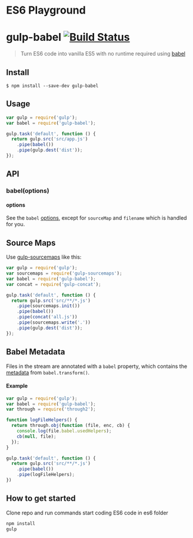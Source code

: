# ES6 Playground

# gulp-babel [![Build Status](https://travis-ci.org/babel/gulp-babel.svg?branch=master)](https://travis-ci.org/babel/gulp-babel)

> Turn ES6 code into vanilla ES5 with no runtime required using [babel](https://github.com/babel/babel)


## Install

```
$ npm install --save-dev gulp-babel
```


## Usage

```js
var gulp = require('gulp');
var babel = require('gulp-babel');

gulp.task('default', function () {
  return gulp.src('src/app.js')
    .pipe(babel())
    .pipe(gulp.dest('dist'));
});
```


## API

### babel(options)

#### options

See the `babel` [options](https://babeljs.io/docs/usage/options/), except for `sourceMap` and `filename` which is handled for you.


## Source Maps

Use [gulp-sourcemaps](https://github.com/floridoo/gulp-sourcemaps) like this:

```js
var gulp = require('gulp');
var sourcemaps = require('gulp-sourcemaps');
var babel = require('gulp-babel');
var concat = require('gulp-concat');

gulp.task('default', function () {
  return gulp.src('src/**/*.js')
    .pipe(sourcemaps.init())
    .pipe(babel())
    .pipe(concat('all.js'))
    .pipe(sourcemaps.write('.'))
    .pipe(gulp.dest('dist'));
});
```


## Babel Metadata

Files in the stream are annotated with a `babel` property, which
contains the [metadata](http://babeljs.io/docs/advanced/external-helpers/#selective-builds) from `babel.transform()`.

#### Example

```js
var gulp = require('gulp');
var babel = require('gulp-babel');
var through = require('through2');

function logFileHelpers() {
  return through.obj(function (file, enc, cb) {
    console.log(file.babel.usedHelpers);
    cb(null, file);
  });
}

gulp.task('default', function () {
  return gulp.src('src/**/*.js')
    .pipe(babel())
    .pipe(logFileHelpers);
})
```

## How to get started 
Clone repo and run commands start coding ES6 code in es6 folder  
```js
npm install
gulp
```
